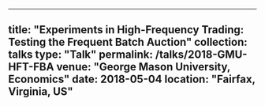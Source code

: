 
---
title: "Experiments in High-Frequency Trading: Testing the Frequent Batch Auction"
collection: talks
type: "Talk"
permalink: /talks/2018-GMU-HFT-FBA
venue: "George Mason University, Economics"
date: 2018-05-04
location: "Fairfax, Virginia, US"
---
